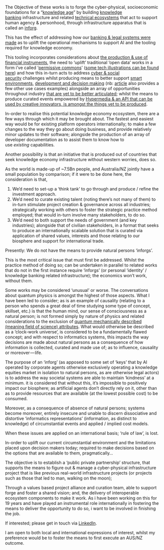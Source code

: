 The Objective of these works is to forge the cyber-physical, socioeconomic foundations for a “[knowledge age](https://medium.com/webcivics/a-future-knowledge-age-2e3f5095c67)” by building [knowledge banking](https://medium.com/webcivics/knowledge-banking-infrastructure-164e19242b99) infrastructure and related [technical ecosystems](https://medium.com/webcivics/tools-that-can-help-naturalise-the-web-dbdeb46f8d3) that act to support human agency & personhood, through infrastructure apparatus that is called an [inforg](https://medium.com/webcivics/the-semantic-inforg-the-human-centric-web-reality-check-tech-50e2fa124ed4).

This has the effect of addressing how our [banking & legal systems were made](https://medium.com/webcivics/history-of-banking-knowledge-economy-and-moral-poverty-59a85f9a5721) as to uplift the operational mechanisms to support AI and the tooling required for knowledge economy.

This tooling incorporates considerations about [the production & use of financial instruments](https://medium.com/webcivics/micropayments-standards-an-economic-imperative-for-the-knowledge-age-54b01cbb594b), the need to ‘uplift’ traditional ‘open data’ works in a form i’ve called ‘[permissive commons](https://medium.com/webcivics/permissioned-commons-7fc33a1ce23e)’ ([some tech illustrations can be found here](https://medium.com/@timothy.holborn/tech-for-permissive-commons-c0961b77249e)) and how this in-turn acts to address [cyber & social security](https://medium.com/webcivics/comms-security-privacy-vs-dignity-8fe67c1669c0) challenges whilst producing means to better support [smart environments](https://medium.com/webcivics/wot-smart-cities-engineering-digital-twin-things-ecosystems-78341f911ab2), [development and decision making](https://medium.com/webcivics/knowledge-clouds-f3f5ef1990d9) (nb: [article](https://medium.com/webcivics/knowledge-clouds-f3f5ef1990d9) also provides a few other use cases examples) alongside an array of opportunities throughout industry [that are yet to be better articulated](https://medium.com/@timothy.holborn/my-article-to-do-list-f1a9b6b3a5fe); whilst the means to produce curated events empowered by [Hypermedia & an API that can be used by creative innovators, is amongst the things yet to be produced](https://medium.com/@timothy.holborn/what-are-hypermedia-exhibition-events-spaces-1d4c83e1fa53).

In-order to realise this potential knowledge economy ecosystem, there are a few ways through which it may be brought about. The fastest and easiest way would be for existing platform operators internationally; to make a few changes to the way they go about doing business, and provide relatively minor updates to their software; alongside the production of an array of developer documentation as to assist them to know how to use _existing_ capabilities.

Another possibility is that an initiative that is produced out of countries that seek knowledge economy infrastructure without western worries, does so.

As the world is made-up of ~7.5Bn people, and Australia/NZ jointly have a small population by comparison; if it were to be done here, the consideration is that,

1.  We’d need to set-up a ‘think tank’ to go through and produce / refine the investment approach.
2.  We’d need to curate existing talent (noting there’s not many of them) to in-turn stimulate project creation & governance across all industries; strategically working with others to foster the strategic practice method employed; that would in-turn involve many stakeholders, to do so.
3.  We’d need to both support the needs of government (and key industries); alongside that of civilian stakeholders, in a format that seeks to produce an internationally scalable solution that is curated via application of shared values, interests and those relating to our biosphere and support for international trade.

Presently: We do not have the means to provide natural persons ‘inforgs’.

This is the most critical issue that must first be addressed. Whilst the practice method of doing so; can be undertaken in parallel to related works that do not in the first instance require ‘inforgs’ (or personal ‘identity’ / knowledge banking related infrastructure); the economics won’t work, without them.

Some works may be considered ‘unusual’ or worse. The conversations about quantum physics is amongst the highest of those aspects. What I have been led to consider; as is an example of causality (relating to a person who spends a great deal of time studying some type of concept, skillset, etc.) is that the human mind, our sense of consciousness as a natural person; is not formed simply by nature of physics and related considerations to the exclusion of [quantum mechanically described (meaning field of science) attributes](https://medium.com/@timothy.holborn/theoretical-relationship-between-social-informatics-systems-and-quantum-physics-reality-check-6ce3781d1a29). What would otherwise be described as a ‘clock-work universe’, is considered to be a fundamentally flawed concept; and with respect to informatics systems, this impacts the way decisions are made about natural persons as a consequence of how information is collected, curated and made use of; as to influence, causality or moreover — life.

The purpose of an ‘inforg’ (as apposed to some set of ‘keys’ that by AI operated by corporate agents otherwise exclusively operating a knowledge equities market in isolation to natural persons, as are otherwise legal actors) is to address the way societal systems are able to maintain ‘kindness’ at a minimum. it is considered that without this, it’s impossible to positively impact our biosphere; as artificial agents don’t directly rely on it, other than as to provide resources that are available (at the lowest possible cost) to be consumed.

Moreover, as a consequence of absence of natural persons; systems become moreover, entirely insecure and unable to discern dissociative and distortive ‘informatics representations’ (information, as distinct to knowledge) of circumstantial events and applied / implied cost models.

When these issues are applied on an international basis; ‘rule of law’, is lost.

In-order to uplift our current circumstantial environment and the limitations placed upon decision makers today; required to make decisions based on the options that are available to them, pragmatically…

The objective is to establish a ‘public private partnership’ structure, that supports the means to figure out & manage a cyber-physical infrastructure project that is like previous real-world infrastructure projects (or projects such as those that led to man, walking on the moon);

Through a values based project alliance and curation team, able to support forge and foster a shared vision; and, the delivery of interoperable ecosystem components to make it work. As i have been working on this for 19 years and have played an instrumental role internationally in fostering the means to deliver the opportunity to do so, i want to be involved in finishing the job.

If interested; please get in touch via [LinkedIn](https://www.linkedin.com/in/ubiquitous/).

I am open to both local and international expressions of interest, whilst my preference would be to foster the means to first execute an AUS/NZ outcome.